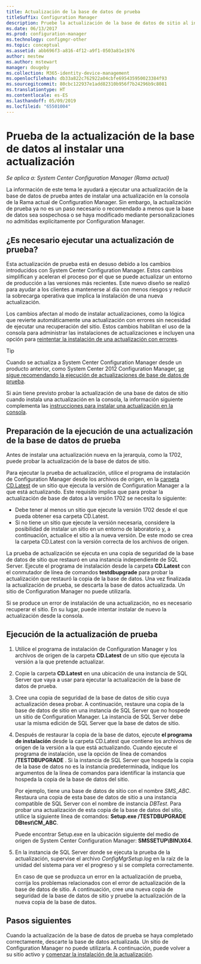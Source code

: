 ```yaml
---
title: Actualización de la base de datos de prueba
titleSuffix: Configuration Manager
description: Pruebe la actualización de la base de datos de sitio al instalar actualizaciones para Configuration Manager.
ms.date: 06/13/2017
ms.prod: configuration-manager
ms.technology: configmgr-other
ms.topic: conceptual
ms.assetid: abb696f3-a816-4f12-a9f1-0503a81e1976
author: mestew
ms.author: mstewart
manager: dougeby
ms.collection: M365-identity-device-management
ms.openlocfilehash: db33a822c762922a04cbfe695435950023384f93
ms.sourcegitcommit: 80cbc122937e1add82310b956f7b24296b9c8081
ms.translationtype: HT
ms.contentlocale: es-ES
ms.lasthandoff: 05/09/2019
ms.locfileid: "65501004"
---
```

# <a name="test-the-database-upgrade-when-installing-an-update"></a>Prueba de la actualización de la base de datos al instalar una actualización

*Se aplica a: System Center Configuration Manager (Rama actual)*

La información de este tema le ayudará a ejecutar una actualización de la base de datos de prueba antes de instalar una actualización en la consola de la Rama actual de Configuration Manager. Sin embargo, la actualización de prueba ya no es un paso necesario o recomendado a menos que la base de datos sea sospechosa o se haya modificado mediante personalizaciones no admitidas explícitamente por Configuration Manager.

## <a name="do-i-need-to-run-a-test-upgrade"></a>¿Es necesario ejecutar una actualización de prueba?
Esta actualización de prueba está en desuso debido a los cambios introducidos con System Center Configuration Manager. Estos cambios simplifican y aceleran el proceso por el que se puede actualizar un entorno de producción a las versiones más recientes. Este nuevo diseño se realizó para ayudar a los clientes a mantenerse al día con menos riesgos y reducir la sobrecarga operativa que implica la instalación de una nueva actualización.

Los cambios afectan al modo de instalar actualizaciones, como la lógica que revierte automáticamente una actualización con errores sin necesidad de ejecutar una recuperación del sitio. Estos cambios habilitan el uso de la consola para administrar las instalaciones de actualizaciones e incluyen una opción para [reintentar la instalación de una actualización con errores](/sccm/core/servers/manage/install-in-console-updates#bkmk_retry).

> [!TIP]
> Cuando se actualiza a System Center Configuration Manager desde un producto anterior, como System Center 2012 Configuration Manager, [se sigue recomendando la ejecución de actualizaciones de base de datos de prueba](/sccm/core/servers/deploy/install/upgrade-to-configuration-manager#a-namebkmktesta-test-the-site-database-upgrade).

Si aún tiene previsto probar la actualización de una base de datos de sitio cuando instala una actualización en la consola, la información siguiente complementa las [instrucciones para instalar una actualización en la consola](/sccm/core/servers/manage/install-in-console-updates#a-namebkmkinstalla-install-in-console-updates).

## <a name="prepare-to-run-a-test-database-upgrade"></a>Preparación de la ejecución de una actualización de la base de datos de prueba  
Antes de instalar una actualización nueva en la jerarquía, como la 1702, puede probar la actualización de la base de datos de sitio.

Para ejecutar la prueba de actualización, utilice el programa de instalación de Configuration Manager desde los archivos de origen, en la [carpeta CD.Latest](/sccm/core/servers/manage/the-cd.latest-folder) de un sitio que ejecuta la versión de Configuration Manager a la que está actualizando. Este requisito implica que para probar la actualización de base de datos a la versión 1702 se necesita lo siguiente:
-   Debe tener al menos un sitio que ejecute la versión 1702 desde el que pueda obtener esa carpeta CD.Latest.
-   Si no tiene un sitio que ejecute la versión necesaria, considere la posibilidad de instalar un sitio en un entorno de laboratorio y, a continuación, actualice el sitio a la nueva versión. De este modo se crea la carpeta CD.Latest con la versión correcta de los archivos de origen.

La prueba de actualización se ejecuta en una copia de seguridad de la base de datos de sitio que restauró en una instancia independiente de SQL Server.  Ejecute el programa de instalación desde la carpeta **CD.Latest** con el conmutador de línea de comandos **testdbupgrade** para probar la actualización que restauró la copia de la base de datos. Una vez finalizada la actualización de prueba, se descarta la base de datos actualizada. Un sitio de Configuration Manager no puede utilizarla.

Si se produce un error de instalación de una actualización, no es necesario recuperar el sitio. En su lugar, puede intentar instalar de nuevo la actualización desde la consola.

##  <a name="run-the-test-upgrade"></a>Ejecución de la actualización de prueba    
1. Utilice el programa de instalación de Configuration Manager y los archivos de origen de la carpeta **CD.Latest** de un sitio que ejecuta la versión a la que pretende actualizar.  

2. Copie la carpeta **CD.Latest** en una ubicación de una instancia de SQL Server que vaya a usar para ejecutar la actualización de la base de datos de prueba.

3. Cree una copia de seguridad de la base de datos de sitio cuya actualización desea probar. A continuación, restaure una copia de la base de datos de sitio en una instancia de SQL Server que no hospede un sitio de Configuration Manager. La instancia de SQL Server debe usar la misma edición de SQL Server que la base de datos de sitio.  

4. Después de restaurar la copia de la base de datos, ejecute **el programa de instalación** desde la carpeta CD.Latest que contiene los archivos de origen de la versión a la que está actualizando. Cuando ejecute el programa de instalación, use la opción de línea de comandos **/TESTDBUPGRADE** . Si la instancia de SQL Server que hospeda la copia de la base de datos no es la instancia predeterminada, indique los argumentos de la línea de comandos para identificar la instancia que hospeda la copia de la base de datos del sitio.   

   Por ejemplo, tiene una base de datos de sitio con el nombre *SMS_ABC*. Restaura una copia de esta base de datos de sitio a una instancia compatible de SQL Server con el nombre de instancia *DBTest*. Para probar una actualización de esta copia de la base de datos del sitio, utilice la siguiente línea de comandos: **Setup.exe /TESTDBUPGRADE DBtest\CM_ABC**.  

   Puede encontrar Setup.exe en la ubicación siguiente del medio de origen de System Center Configuration Manager: **SMSSETUP\BIN\X64**.  

5. En la instancia de SQL Server donde se ejecuta la prueba de la actualización, supervise el archivo *ConfigMgrSetup.log* en la raíz de la unidad del sistema para ver el progreso y si se completa correctamente.  

    En caso de que se produzca un error en la actualización de prueba, corrija los problemas relacionados con el error de actualización de la base de datos de sitio. A continuación, cree una nueva copia de seguridad de la base de datos de sitio y pruebe la actualización de la nueva copia de la base de datos.  



## <a name="next-steps"></a>Pasos siguientes
Cuando la actualización de la base de datos de prueba se haya completado correctamente, descarte la base de datos actualizada. Un sitio de Configuration Manager no puede utilizarla. A continuación, puede volver a su sitio activo y [comenzar la instalación de la actualización](/sccm/core/servers/manage/install-in-console-updates).

